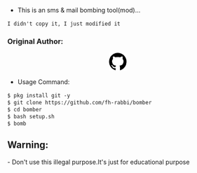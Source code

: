 - This is an sms & mail bombing tool(mod)...
```
I didn't copy it, I just modified it 
```

<h3>Original Author:</h3>
<p align="center">
<a href="https://github.com/mao2116"><img width="40px" title="Github" src="https://github.com/fh-rabbi/Hack-Box/blob/main/images/git.png"></a>
</p>

- Usage Command:
```
$ pkg install git -y
$ git clone https://github.com/fh-rabbi/bomber
$ cd bomber
$ bash setup.sh
$ bomb
```
<h2>Warning:</h2>
- Don't use this illegal purpose.It's just for educational purpose 
